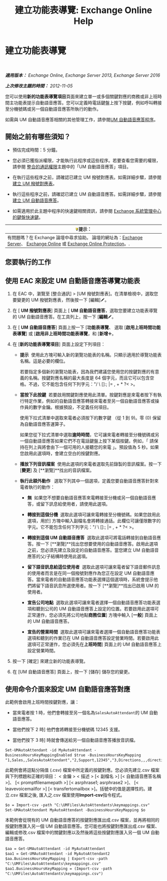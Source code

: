 ﻿---
title: '建立功能表導覽: Exchange Online Help'
TOCTitle: 建立功能表導覽
ms:assetid: 3cfc9a01-0a61-4d15-9561-621568dc30d9
ms:mtpsurl: https://technet.microsoft.com/zh-tw/library/Aa997471(v=EXCHG.150)
ms:contentKeyID: 50472927
ms.date: 05/23/2018
mtps_version: v=EXCHG.150
f1_keywords:
- Microsoft.Exchange.Management.SnapIn.Esm.OrganizationConfiguration.UnifiedMessaging.AutoAttendantKeyMappingControl
ms.translationtype: MT
---

# 建立功能表導覽

 

_**適用版本：** Exchange Online, Exchange Server 2013, Exchange Server 2016_

_**上次修改主題的時間：** 2012-11-05_

您可以使用**新的功能表導覽項目**頁面來建立單一或多個關鍵對應的商務或非上班時間主功能表提示自動語音應答。您可以定義時電話鍵盤上按下按鍵，例如呼叫轉接至分機號碼或另一個自動語音應答所執行的動作。

如需與 UM 自動語音應答相關的其他管理工作，請參閱[UM 自動語音應答程序](um-auto-attendant-procedures-exchange-2013-help.md)。

## 開始之前有哪些須知？

  - 預估完成時間：5 分鐘。

  - 您必須已獲指派權限，才能執行此程序或這些程序。若要查看您需要的權限，請參閱 [整合的通訊權限](unified-messaging-permissions-exchange-2013-help.md)主題中的「UM 自動語音應答」項目。

  - 在執行這些程序之前，請確認已建立 UM 撥號對應表。如需詳細步驟，請參閱[建立 UM 撥號對應表](create-a-um-dial-plan-exchange-2013-help.md)。

  - 執行這些程序之前，請確認已建立 UM 自動語音應答。如需詳細步驟，請參閱[建立 UM 自動語音應答](create-a-um-auto-attendant-exchange-2013-help.md)。

  - 如需適用於此主題中程序的快速鍵相關資訊，請參閱 [Exchange 系統管理中心的鍵盤快速鍵](keyboard-shortcuts-in-the-exchange-admin-center-exchange-online-protection-help.md)。

<table>
<thead>
<tr class="header">
<th><img src="images/Bb124558.tip(EXCHG.150).gif" title="提示" alt="提示" />提示：</th>
</tr>
</thead>
<tbody>
<tr class="odd">
<td>有問題嗎？在 Exchange 論壇中尋求協助。 論壇的網址為：<a href="https://go.microsoft.com/fwlink/p/?linkid=60612">Exchange Server</a>、 <a href="https://go.microsoft.com/fwlink/p/?linkid=267542">Exchange Online</a> 或 <a href="https://go.microsoft.com/fwlink/p/?linkid=285351">Exchange Online Protection</a>。.</td>
</tr>
</tbody>
</table>


## 您要執行的工作

## 使用 EAC 來設定 UM 自動語音應答導覽功能表

1.  在 EAC 中，瀏覽至 \[整合通訊\] \> \[UM 撥號對應表\]。在清單檢視中，選取您要變更的 UM 撥號對應表，然後按一下 \[編輯\]![編輯圖示](images/JJ218640.6f53ccb2-1f13-4c02-bea0-30690e6ea71d(EXCHG.150).gif "編輯圖示")。

2.  在 \[ **UM 撥號對應表**\] 頁面上 \[ **UM 自動語音應答**，選取您要建立功能表導覽的 UM 自動語音應答。在工具列上，按一下 \[**編輯**![編輯圖示](images/JJ218640.6f53ccb2-1f13-4c02-bea0-30690e6ea71d(EXCHG.150).gif "編輯圖示")。

3.  在 \[ **UM 自動語音應答**\] 頁面上按一下 \[**功能表導覽**、 選取 \[**啟用上班時間功能表導覽**\] 或 \[**啟用非上班時間功能表導覽**，和 \[**新增**![加入圖示](images/JJ218640.c1e75329-d6d7-4073-a27d-498590bbb558(EXCHG.150).gif "加入圖示")。

4.  在 \[**新的功能表導覽項目**\] 頁面上設定下列項目：
    
      - **提示**  使用此方塊可輸入新的瀏覽功能表的名稱。只顯示適用於導覽功能表名稱。這是必要的欄位。
        
        若要指定多個新的瀏覽功能表，因為我們建議您使用您的按鍵對應的有意義的名稱。按鍵對應名稱的最大長度是 64 個字元，而且它可以包含空格。不過，它不能包含任何下列字元："/ \\ \[\]:; |= , + \* ?\< \>。
    
      - **當按下此按鍵**  若要啟用關鍵對應使用此清單。按鍵對應是來電者按下有執行特定作業，例如的自動語音應答轉接來電者至另一個自動語音應答或操作員的數字金鑰。根據預設，不定義任何項目。
        
        使用下拉式清單中選取來電者必須按下的數字鍵 （從 1 到 9)。零 (0) 保留為自動語音應答運算子。
        
        如果您從下拉式清單中選取**逾時時間**，它可讓來電者轉接至分機號碼或另一個自動語音應答如果它們不在電話鍵盤上按下某個按鍵。例如，「 請保持在列上與將會由下一個可用的人接聽您的來電 」。預設值為 5 秒。如果您啟用此選項時，會建立空白的按鍵對應。
    
      - **播放下列音訊檔案**  使用此選項的來電者選取先前錄製的音訊檔案。按一下 \[**變更**\] 及 \[**瀏覽\]**找出的音訊檔案。
    
      - **執行此額外動作**   選取下列其中一個選項，定義您要自動語音應答針對來電者執行的動作：
        
          - **無**  如果您不想要自動語音應答來電轉接至分機或另一個自動語音應答，或留下訊息給使用者，請使用此選項。
        
          - **轉接到這個分機**  選取此選項可讓來電轉接至分機號碼。如果您啟用此選項，用於\] 方塊中輸入副檔名會將轉接通話。此欄位可讓僅限數字的字元。它不能包含任何下列字元："/ \\ \[\]:; |= , + \* ?\< \>。
        
          - **轉接到這個 UM 自動語音應答**  選取此選項可將電話轉接到自動語音應答。按一下 \[**瀏覽\]**找出您想要使用的自動語音應答。啟用此選項之前，您必須先建立及設定的自動語音應答。當您建立 UM 自動語音應答的父/子結構時使用此選項。
        
          - **留下語音訊息給這位使用者**  選取此選項可讓來電者留下語音郵件訊息的使用者而言是在同一個撥號對應作為您正在設定 UM 自動語音應答。當來電者的自動語音應答功能表選擇這個選項時，系統會提示他們將留下語音訊息所選使用者。按一下 \[**瀏覽\]**找出已啟用 UM 的使用者。
        
          - **宣告公司地點**  選取此選項可讓來電者選擇一個自動語音應答功能表選項和聽到公司的 UM 自動語音應答上設定的位置。若要啟用此選項可正常運作，您必須先將公司地點**商務位置**\] 方塊中輸入 \[**一般**\] 頁面上的 UM 自動語音應答。
        
          - **宣告的營業時間**  選取此選項可讓來電者選擇一個自動語音應答功能表選項和聽到的作業已在 UM 自動語音應答設定營業時間。若要啟用此選項可正常運作，您必須先在**上班時間**\] 頁面上的 UM 自動語音應答上設定營業時間。

5.  按一下 \[確定\] 來建立新的功能表導覽。

6.  在 \[UM 自動語音應答\] 頁面上，按一下 \[儲存\] 儲存您的變更。

## 使用命令介面來設定 UM 自動語音應答對應

此範例會啟用上班時間按鍵對應，讓：

  - 當來電者按 1 時，他們會轉接至另一個名為`SalesAutoAttendant`的 UM 自動語音應答。

  - 當他們按下 2 時\] 他們會將轉接至分機號碼 12345 支援。

  - 當他們按下 3 時\] 時就會傳送給另一個自動語音應答播放音訊檔。

<!-- end list -->

    Set-UMAutoAttendant -id MyAutoAttendant -BusinessHoursKeyMappingEnabled $true -BusinessHoursKeyMapping "1,Sales,,SalesAutoAttendant","2,Support,12345","3,Directions,,,directions.wav"

此範例會將逗點分隔值 (.csv) 檔案中所定義的按鍵對應。您必須先建立.csv 檔案與下列標題和正確的項目： \< 金鑰 \> \< 描述 \> \[\< 副檔名 \>\] \[\< 自動語音應答名稱 \>\]、 \[\< promptfilenamepath \>\] \[\< asrphrase1; asrphrase2 \>\]、 \[\< leavevoicemailfor \>\] \[\< transfertomailbox \>\]。括號中的值是選擇性的。建立.csv 檔案之後, 匯入之.csv 檔案使用**Import-csv**指令程式。

    $o = Import-csv -path "C:\UMFiles\AutoAttendants\keymappings.csv"
    Set-UMAutoAttendant MyAutoAttendant -BusinessHoursKeyMapping $o

本範例會從現有的 UM 自動語音應答的按鍵對應匯出成.csv 檔案，並再將相同的按鍵對應匯入另一個 UM 自動語音應答。您可能也將按鍵對應匯出成.csv 檔案、 編輯或修改.csv 檔案中的關鍵對應以及然後將這些按鍵對應匯入另一個 UM 自動語音應答。

    $aa = Get-UMAutoAttendant -id MyAutoAttendant
    $aa1 = Get-UMAutoAttendant -id MyAutoAttendant2
    $aa.BusinessHoursKeyMapping | Export-csv -path "C:\UMFiles\AutoAttendants\keymappings.csv"
    $aa1.BusinessHoursKeyMapping = (Import-csv -path "C:\UMFiles\AutoAttendants\keymappings.csv")

